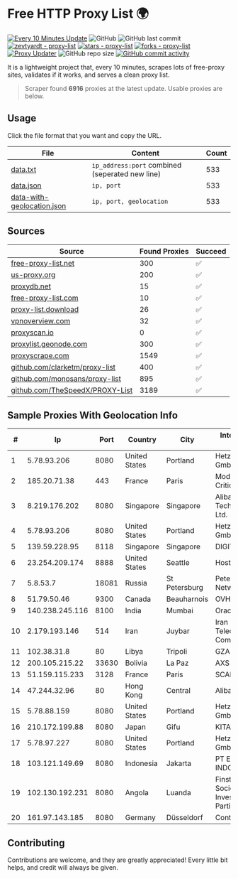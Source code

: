 
# Free HTTP Proxy List 🌍

[![Every 10 Minutes Update](https://github.com/mertguvencli/http-proxy-list/actions/workflows/main.yml/badge.svg?branch=main)](https://github.com/mertguvencli/http-proxy-list/actions/workflows/main.yml)
![GitHub](https://img.shields.io/github/license/mertguvencli/http-proxy-list)
![GitHub last commit](https://img.shields.io/github/last-commit/mertguvencli/http-proxy-list)
[![zevtyardt - proxy-list](https://img.shields.io/static/v1?label=zevtyardt&message=proxy-list&color=blue&logo=github)](https://github.com/zevtyardt/proxy-list "Go to GitHub repo")
[![stars - proxy-list](https://img.shields.io/github/stars/zevtyardt/proxy-list?style=social)](https://github.com/zevtyardt/proxy-list)
[![forks - proxy-list](https://img.shields.io/github/forks/zevtyardt/proxy-list?style=social)](https://github.com/zevtyardt/proxy-list)
[![Proxy Updater](https://github.com/zevtyardt/proxy-list/workflows/Proxy%20Updater/badge.svg)](https://github.com/zevtyardt/proxy-list/actions?query=workflow:"Proxy+Updater")
![GitHub repo size](https://img.shields.io/github/repo-size/zevtyardt/proxy-list)
[![GitHub commit activity](https://img.shields.io/github/commit-activity/m/zevtyardt/proxy-list?logo=commits)](https://github.com/zevtyardt/proxy-list/commits/main)

It is a lightweight project that, every 10 minutes, scrapes lots of free-proxy sites, validates if it works, and serves a clean proxy list.

> Scraper found **6916** proxies at the latest update. Usable proxies are below.

## Usage

Click the file format that you want and copy the URL.

|File|Content|Count|
|----|-------|-----|
|[data.txt](https://raw.githubusercontent.com/mertguvencli/http-proxy-list/main/proxy-list/data.txt)|`ip_address:port` combined (seperated new line)|533|
|[data.json](https://raw.githubusercontent.com/mertguvencli/http-proxy-list/main/proxy-list/data.json)|`ip, port`|533|
|[data-with-geolocation.json](https://raw.githubusercontent.com/mertguvencli/http-proxy-list/main/proxy-list/data-with-geolocation.json)|`ip, port, geolocation`|533|

## Sources

|Source|Found Proxies|Succeed|
|------|-------------|-------|
|[free-proxy-list.net](https://free-proxy-list.net)|300|✅|
|[us-proxy.org](https://www.us-proxy.org)|200|✅|
|[proxydb.net](http://proxydb.net)|15|✅|
|[free-proxy-list.com](https://free-proxy-list.com/?page=&port=&type%5B%5D=http&type%5B%5D=https&up_time=0&search=Search)|10|✅|
|[proxy-list.download](https://www.proxy-list.download/HTTP)|26|✅|
|[vpnoverview.com](https://vpnoverview.com/privacy/anonymous-browsing/free-proxy-servers)|32|✅|
|[proxyscan.io](https://www.proxyscan.io)|0|✅|
|[proxylist.geonode.com](https://proxylist.geonode.com/api/proxy-list?limit=300&page=1&sort_by=lastChecked&sort_type=desc&protocols=http,https)|300|✅|
|[proxyscrape.com](https://api.proxyscrape.com/v2/?request=displayproxies&protocol=http&timeout=10000&country=all&ssl=all&anonymity=all)|1549|✅|
|[github.com/clarketm/proxy-list](https://raw.githubusercontent.com/clarketm/proxy-list/master/proxy-list-raw.txt)|400|✅|
|[github.com/monosans/proxy-list](https://raw.githubusercontent.com/monosans/proxy-list/main/proxies/http.txt)|895|✅|
|[github.com/TheSpeedX/PROXY-List](https://raw.githubusercontent.com/TheSpeedX/PROXY-List/master/http.txt)|3189|✅|


## Sample Proxies With Geolocation Info

|#|Ip|Port|Country|City|Internet Service Provider|
|-|--|----|-------|----|-------------------------|
|1|5.78.93.206|8080|United States|Portland|Hetzner Online GmbH|
|2|185.20.71.38|443|France|Paris|Mod Mission Critical LLC|
|3|8.219.176.202|8080|Singapore|Singapore|Alibaba (US) Technology Co., Ltd.|
|4|5.78.93.206|8080|United States|Portland|Hetzner Online GmbH|
|5|139.59.228.95|8118|Singapore|Singapore|DIGITALOCEAN|
|6|23.254.209.174|8888|United States|Seattle|Hostwinds LLC.|
|7|5.8.53.7|18081|Russia|St Petersburg|Petersburg Internet Network ltd|
|8|51.79.50.46|9300|Canada|Beauharnois|OVH SAS|
|9|140.238.245.116|8100|India|Mumbai|Oracle Corporation|
|10|2.179.193.146|514|Iran|Juybar|Iran Telecommunication Company PJS|
|11|102.38.31.8|80|Libya|Tripoli|GZA|
|12|200.105.215.22|33630|Bolivia|La Paz|AXS Bolivia S. A.|
|13|51.159.115.233|3128|France|Paris|SCALEWAY|
|14|47.244.32.96|80|Hong Kong|Central|Alibaba.com LLC|
|15|5.78.88.159|8080|United States|Portland|Hetzner Online GmbH|
|16|210.172.199.88|8080|Japan|Gifu|KITAGATA|
|17|5.78.97.227|8080|United States|Portland|Hetzner Online GmbH|
|18|103.121.149.69|8080|Indonesia|Jakarta|PT EMERIO INDONESIA|
|19|102.130.192.231|8080|Angola|Luanda|Finstar - Sociedade de Investimento e Participacoes S.A|
|20|161.97.143.185|8080|Germany|Düsseldorf|Contabo GmbH|



## Contributing

Contributions are welcome, and they are greatly appreciated! Every
little bit helps, and credit will always be given.

